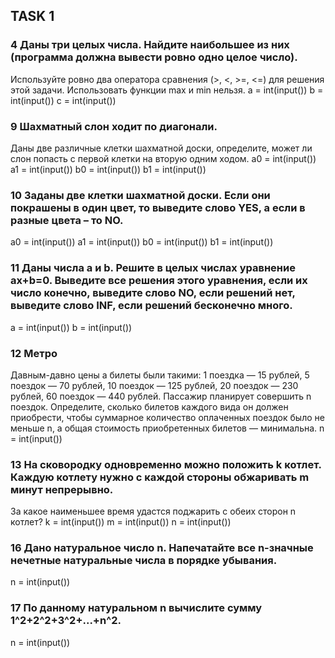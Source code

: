## TASK 1

### 4 Даны три целых числа. Найдите наибольшее из них (программа должна вывести ровно одно целое число).
Используйте ровно два оператора сравнения (>, <, >=, <=) для решения этой задачи. Использовать функции max и min нельзя.
a = int(input())
b = int(input())
c = int(input())

### 9 Шахматный слон ходит по диагонали. 
Даны две различные клетки шахматной доски, определите, может ли слон попасть с первой клетки на вторую одним ходом.
a0 = int(input())
a1 = int(input())
b0 = int(input())
b1 = int(input())

### 10 Заданы две клетки шахматной доски. Если они покрашены в один цвет, то выведите слово YES, а если в разные цвета – то NO.
a0 = int(input())
a1 = int(input())
b0 = int(input())
b1 = int(input())

### 11 Даны числа a и b. Решите в целых числах уравнение ax+b=0. Выведите все решения этого уравнения, если их число конечно, выведите слово NO, если решений нет, выведите слово INF, если решений бесконечно много.
a = int(input())
b = int(input())

### 12 Метро
Давным-давно цены а билеты были такими:
1 поездка — 15 рублей,
5 поездок — 70 рублей,
10 поездок — 125 рублей,
20 поездок — 230 рублей,
60 поездок — 440 рублей.
Пассажир планирует совершить n поездок. Определите, сколько билетов каждого вида он должен приобрести, 
чтобы суммарное количество оплаченных поездок было не меньше n, а общая стоимость приобретенных билетов — минимальна.
n = int(input())

### 13 На сковородку одновременно можно положить k котлет. Каждую котлету нужно с каждой стороны обжаривать m минут непрерывно. 
За какое наименьшее время удастся поджарить с обеих сторон n котлет?
k = int(input())
m = int(input())
n = int(input())

### 16 Дано натуральное число n. Напечатайте все n-значные нечетные натуральные числа в порядке убывания.
n = int(input())

### 17 По данному натуральном n вычислите сумму 1^2+2^2+3^2+...+n^2.
n = int(input())
